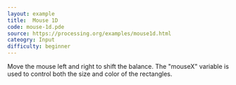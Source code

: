 ```yaml
---
layout: example
title:  Mouse 1D
code: mouse-1d.pde
source: https://processing.org/examples/mouse1d.html
cateogry: Input
difficulty: beginner
---
```

Move the mouse left and right to shift the balance. The "mouseX" variable is used to control both the size and color of the rectangles.


